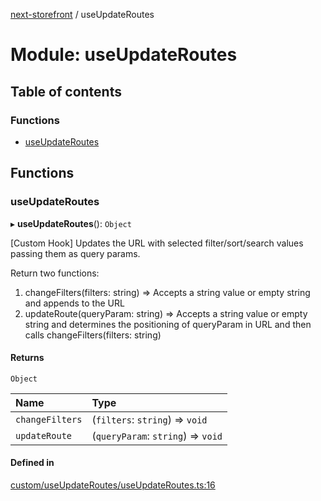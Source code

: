 [next-storefront](../README.md) / useUpdateRoutes

# Module: useUpdateRoutes

## Table of contents

### Functions

- [useUpdateRoutes](useUpdateRoutes.md#useupdateroutes)

## Functions

### useUpdateRoutes

▸ **useUpdateRoutes**(): `Object`

[Custom Hook] Updates the URL with selected filter/sort/search values passing them as query params.

Return two functions:
1. changeFilters(filters: string) => Accepts a string value or empty string and appends to the URL
2. updateRoute(queryParam: string) => Accepts a string value or empty string and determines the positioning of queryParam in URL and then calls changeFilters(filters: string)

#### Returns

`Object`

| Name | Type |
| :------ | :------ |
| `changeFilters` | (`filters`: `string`) => `void` |
| `updateRoute` | (`queryParam`: `string`) => `void` |

#### Defined in

[custom/useUpdateRoutes/useUpdateRoutes.ts:16](https://github.com/KiboSoftware/nextjs-storefront/blob/474c22ea/hooks/custom/useUpdateRoutes/useUpdateRoutes.ts#L16)
